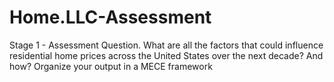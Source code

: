 # Home.LLC-Assessment
Stage 1 - Assessment Question.  What are all the factors that could influence residential home prices across the United States over the next decade? And how? Organize your output in a MECE framework
